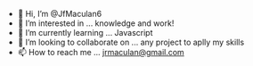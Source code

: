 - 👋 Hi, I’m @JfMaculan6
- 👀 I’m interested in ... knowledge and work!
- 🌱 I’m currently learning ... Javascript 
- 💞️ I’m looking to collaborate on ... any project to aplly my skills 
- 📫 How to reach me ... jrmaculan@gmail.com

<!---
JfMaculan/JfMaculan is a ✨ special ✨ repository because its `README.md` (this file) appears on your GitHub profile.
You can click the Preview link to take a look at your changes.
--->

